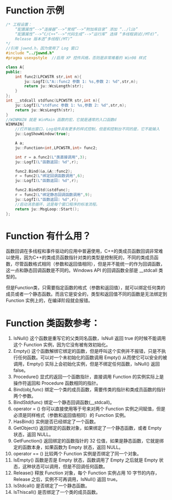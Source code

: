 # Function 示例
```CPP
/* 工程设置：
	“配置属性”-->“连接器”-->“常规”-->“附加库目录” 添加 “../lib”
	“配置属性”-->“C/C++”-->“代码生成”-->“运行库” 选择 “多线程调试(/MTd)”，
	Release 版本选“多线程(/MT)”
*/
//引用 juwnd.h，因为使用了 Log 窗口
#include "../juwnd.h"
#pragma usexpstyle	//启用 XP 控件风格，否则是非常难看的 Win98 样式

class A{
public:
	int func2(LPCWSTR str,int n){
		ju::LogfI(L"A::func2 参数 1: %s,参数 2: %d",str,n);
		return ju::WcsLength(str);
	}
};
int __stdcall stdfunc(LPCWSTR str,int n){
	ju::LogfI(L"stdfunc 参数 1: %s,参数 2: %d",str,n);
	return ju::WcsLength(str);
}
//WINMAIN 就是 WinMain 函数的宏，它就是通常的入口函数d
WINMAIN{
	//打开输出窗口，Log组件具有更多的样式控制，但是和控制台不同的是，它不能输入
	ju::LogShowWindow(true);

	A a;
	ju::Function<int,LPCWSTR,int> func2;

	int r = a.func2(L"类直接调用",3);
	ju::LogfI(L"函数返回: %d",r);

	func2.Bind(&a,&A::func2);
	r = func2(L"绑定回调函数调用",6);
	ju::LogfI(L"函数返回: %d",r);

	func2.BindStd(&stdfunc);
	r = func2(L"绑定静态回调函数调用",9);
	ju::LogfI(L"函数返回: %d",r);
	//启动消息循环，这是每个窗口程序的标准流程。
	return ju::MsgLoop::Start();
};
```
# Function 有什么用？

函数回调在多线程和事件驱动的应用中普遍使用，C++的类成员函数回调非常难以使用，因为C++的类成员函数指针对类的类型是控制死的，不同的类成员函数，尽管函数格式相同（参数和返回值相同），但是并不能统一的作为回调函数，这一点和静态回调函数是不同的。Windows API 的回调函数全部是 __stdcall 类型的。

但是Function类，只需要指定函数的格式（参数和返回值），就可以绑定任何类的成员或者一个静态函数。而且它是安全的，类型和返回值不同的函数是无法绑定到 Function 实例上的，在编译阶段就会报错。

# Function 类函数参考：

1. IsNull()	这个函数是重写它的父类同名函数，IsNull 返回 true 的时候不能调用这个 Function 实例，因为它没有被有效初始化。
2. Empty() 这个函数解绑它绑定的函数，但是呼叫这个实例并不报错，只是不执行任何函数。可以对一个未初始化的函数调用 Empty() 从而使它可以安全的被调用，Empty() 实际上会初始化实例，但是不绑定任何函数，IsNull() 返回 false。
3. Procedure() 显式的返回一个函数指针，直接调用 Function 的实例实际上是操作符返回和 Procedure 函数相同的指针。
4. Bind(obj,func) 绑定一个类的成员函数，需要传类的指针和类成员函数的指针两个参数。
5. BindStd(func) 绑定一个静态回调函数(__stdcall)。
6. operator = () 你可以直接使用等于号来对两个 Function 实例之间赋值，但是必须是同样格式（参数和返回值相同）的 Function 实例。
7. HasBind() 实例是否已经绑定了一个函数。
8. GetObject() 返回绑定的函数对象，如果绑定了一个静态函数，或者 Empty 状态，返回 NULL。
9. GetFunction() 返回绑定的函数指针的 32 位值，如果是静态函数，它就是绑定的函数本身，如果函数为 Empty 状态，返回 NULL。
10. operator == () 比较两个 Function 实例是否绑定了同一个对象。
11. IsEmpty() 函数是否是 Empty 状态，函数调用了 Empty 之后就是 Empty 状态，这种状态可以调用，但是不回调任何函数。
12. Release() 释放 Function 对象，每个 Function 实例占用 10 字节的内存，Release 之后，实例不可再调用，IsNull() 返回 true。
13. IsStdcall() 是否绑定了一个静态函数。
14. IsThiscall() 是否绑定了一个类的成员函数。
